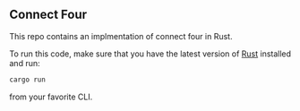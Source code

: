 ## Connect Four

This repo contains an implmentation of connect four in Rust.

To run this code, make sure that you have the latest version of [Rust](https://www.rust-lang.org/tools/install) installed and run:

```Rust
cargo run
```

from your favorite CLI.